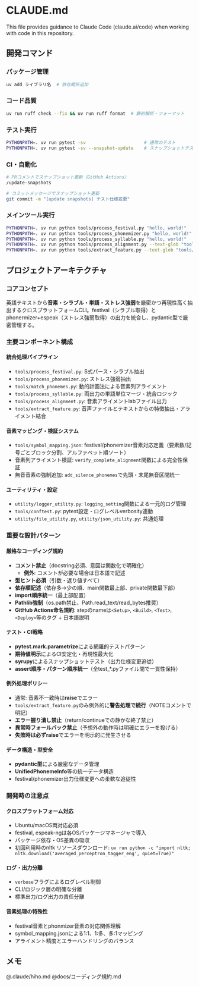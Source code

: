 # CLAUDE.md

This file provides guidance to Claude Code (claude.ai/code) when working with code in this repository.

## 開発コマンド

### パッケージ管理
```bash
uv add ライブラリ名  # 依存関係追加
```

### コード品質
```bash
uv run ruff check --fix && uv run ruff format  # 静的解析・フォーマット
```

### テスト実行
```bash
PYTHONPATH=. uv run pytest -sv                      # 通常のテスト
PYTHONPATH=. uv run pytest -sv --snapshot-update    # スナップショットテスト更新
```

### CI・自動化
```bash
# PRコメントでスナップショット更新（GitHub Actions）
/update-snapshots

# コミットメッセージでスナップショット更新
git commit -m "[update snapshots] テスト仕様変更"
```

### メインツール実行
```bash
PYTHONPATH=. uv run python tools/process_festival.py "hello, world!"          # festival音素解析
PYTHONPATH=. uv run python tools/process_phonemizer.py "hello, world!"        # phonemizerストレス解析  
PYTHONPATH=. uv run python tools/process_syllable.py "hello, world!"          # 統合音素・シラブル解析
PYTHONPATH=. uv run python tools/process_alignment.py --text-glob "tools/data/*.txt" --wav-glob "tools/data/*.wav" --output-dir ./hiho_aligned_output  # 音素アライメントlab出力
PYTHONPATH=. uv run python tools/extract_feature.py --text-glob "tools/data/*.txt" --wav-glob "tools/data/*.wav" --output-dir ./hiho_aligned_output    # 音声特徴・アライメント統合JSON出力
```

## プロジェクトアーキテクチャ

### コアコンセプト
英語テキストから**音素・シラブル・単語・ストレス強弱**を厳密かつ再現性高く抽出するクロスプラットフォームCLI。festival（シラブル取得）とphonermizer+espeak（ストレス強弱取得）の出力を統合し、pydantic型で厳密管理する。

### 主要コンポーネント構成

#### 統合処理パイプライン
- `tools/process_festival.py`: S式パース・シラブル抽出
- `tools/process_phonemizer.py`: ストレス強弱抽出  
- `tools/match_phonemes.py`: 動的計画法による音素列アライメント
- `tools/process_syllable.py`: 両出力の単語単位マージ・統合ロジック
- `tools/process_alignment.py`: 音素アライメントlabファイル出力
- `tools/extract_feature.py`: 音声ファイルとテキストからの特徴抽出・アライメント結合

#### 音素マッピング・検証システム
- `tools/symbol_mapping.json`: festival/phonemizer音素対応定義（要素数/記号ごとブロック分割、アルファベット順ソート）
- 音素列アライメント検証: `verify_complete_alignment`関数による完全性保証
- 無音音素の強制追加: `add_silence_phonemes`で先頭・末尾無音区間統一

#### ユーティリティ・設定
- `utility/logger_utility.py`: `logging_setting`関数による一元的ログ管理
- `tools/conftest.py`: pytest設定・ログレベルverbosity連動
- `utility/file_utility.py`, `utility/json_utility.py`: 共通処理

### 重要な設計パターン

#### 厳格なコーディング規約
- **コメント禁止**（docstring必須、意図は関数化で明確化）
  - **例外**: コメントが必要な場合は日本語で記述
- **型ヒント必須**（引数・返り値すべて）
- **依存順記述**（依存多→少の順、main関数最上部、private関数最下部）
- **import順序統一**（最上部配置）
- **Pathlib強制**（os.path禁止、Path.read_text/read_bytes推奨）
- **GitHub Actions命名規約**: stepのnameは`<Setup>`, `<Build>`, `<Test>`, `<Deploy>`等のタグ + 日本語説明

#### テスト・CI戦略
- **pytest.mark.parametrize**による網羅的テストパターン
- **期待値明示**によるCI安定化・再現性最大化
- **syrupy**によるスナップショットテスト（出力仕様変更追従）
- **assert順序・パターン順序統一**（全test_*.pyファイル間で一貫性保持）

#### 例外処理ポリシー
- 通常: 音素不一致時は**raise**でエラー
- `tools/extract_feature.py`のみ例外的に**警告処理で続行**（NOTEコメントで明記）
- **エラー握り潰し禁止**（return/continueでの静かな終了禁止）
- **異常時フォールバック禁止**（予想外の動作時は明確にエラーを投げる）
- **失敗時は必ずraise**でエラーを明示的に発生させる

#### データ構造・型安全
- **pydantic型**による厳密なデータ管理
- **UnifiedPhonemeInfo**等の統一データ構造
- festival/phonemizer出力仕様変更への柔軟な追従性

### 開発時の注意点

#### クロスプラットフォーム対応
- Ubuntu/macOS両対応必須
- festival, espeak-ngは各OSパッケージマネージャで導入
- パッケージ依存・OS差異の吸収
- 初回利用時のnltk リソースダウンロード: `uv run python -c "import nltk; nltk.download('averaged_perceptron_tagger_eng', quiet=True)"`

#### ログ・出力分離
- `verbose`フラグによるログレベル制御
- CLI/ロジック層の明確な分離
- 標準出力/ログ出力の責任分離

#### 音素処理の特殊性
- festival音素とphonmizer音素の対応関係理解
- symbol_mapping.jsonによる1:1、1:多、多:1マッピング
- アライメント精度とエラーハンドリングのバランス

## メモ

@.claude/hiho.md
@docs/コーディング規約.md
